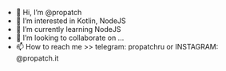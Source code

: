 - 👋 Hi, I’m @propatch
- 👀 I’m interested in Kotlin, NodeJS
- 🌱 I’m currently learning NodeJS
- 💞️ I’m looking to collaborate on ...
- 📫 How to reach me >> telegram: propatchru or INSTAGRAM: @propatch.it

<!---
propatch/propatch is a ✨ special ✨ repository because its `README.md` (this file) appears on your GitHub profile.
You can click the Preview link to take a look at your changes.
--->
